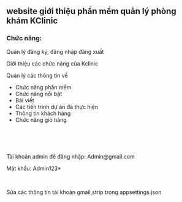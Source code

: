 <h2>website giới thiệu phần mềm quản lý phòng khám KClinic</h2>

<h3>Chức năng:</h3>
<p> Quản lý đăng ký, đăng nhập đăng xuất</p>
<p> Giới thiệu các chức năng của Kclinic</p>
<p> Quản lý các thông tin về</p>
<ul>
  <li>Chức năng phần mềm</li>
  <li>Chức năng nổi bật</li>
  <li>Bài viết</li>
  <li>Các tiến trình dự án đã thực hiện</li>
  <li>Thông tin khách hàng </li>
  <li>Chức năng giỏ hàng</li>
</ul>

<br/><br/><br/>
<p>Tài khoản admin để đăng nhập: Admin@gmail.com</p>
<p>Mật khẩu: Admin123* </p>
<br/>
<p>Sửa các thông tin tài khoản gmail,strip trong appsettings.json</p>

